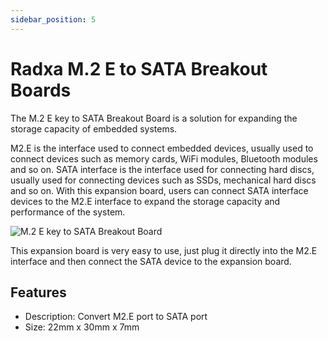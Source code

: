 ```yaml
---
sidebar_position: 5
---
```


# Radxa M.2 E to SATA Breakout Boards

The M.2 E key to SATA Breakout Board is a solution for expanding the storage capacity of embedded systems.

M2.E is the interface used to connect embedded devices, usually used to connect devices such as memory cards, WiFi modules, Bluetooth modules and so on. SATA interface is the interface used for connecting hard discs, usually used for connecting devices such as SSDs, mechanical hard discs and so on. With this expansion board, users can connect SATA interface devices to the M2.E interface to expand the storage capacity and performance of the system.

![M.2 E key to SATA Breakout Board](/img/accessories/m2e-to-sata-1.webp)

This expansion board is very easy to use, just plug it directly into the M2.E interface and then connect the SATA device to the expansion board.

## Features

- Description: Convert M2.E port to SATA port
- Size: 22mm x 30mm x 7mm
